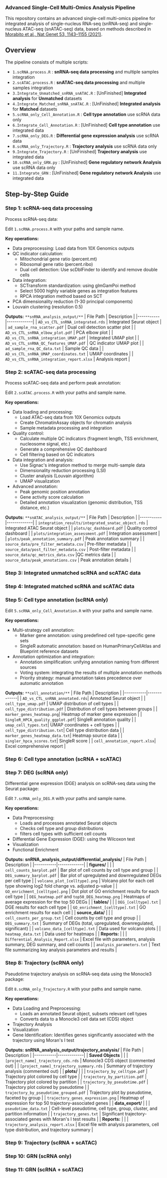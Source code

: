 ### Advanced Single-Cell Multi-Omics Analysis Pipeline

This repository contains an advanced single-cell multi-omics pipeline for integrated analysis of single-nucleus RNA-seq (snRNA-seq) and single-nucleus ATAC-seq (snATAC-seq) data, based on methods described in [Morabito et al., Nat Genet 53, 1143–1155 (2021)](https://doi.org/10.1038/s41588-021-00894-z).

## Overview
The pipeline consists of multiple scripts:
- `1.scRNA.process.R` : **snRNA-seq data processing** and multiple samples integration
- `2.scATAC.process.R` : **snATAC-seq data processing** and multiple samples integration
- `3.Integrate_Unmatched_snRNA_snATAC.R` : [UnFinished] **Integrated analysis** for **Unmatched** datasets
- `4.Integrate_Matched_snRNA_snATAC.R` : [UnFinished] **Integrated analysis** for **Matched** datasets
- `5.scRNA_only_Cell_Annotation.R` : **Cell type annotation** use scRNA data only
- `6.Integrate_Cell_Annotation.R` : [UnFinished] **Cell type annotation** use integrated data
- `7.scRNA_only_DEG.R` : **Differential gene expression analysis** use scRNA data
- `8.scRNA_only_Trajectory.R` : **Trajectory analysis** use scRNA data only
- `9.Integrate_Trajectory.R` : [UnFinished] **Trajectory analysis** use integrated data
- `10.scRNA_only_GRN.py` : [UnFinished] **Gene regulatory network Analysis** use scRNA data only
- `11.Integrate_GRN` : [UnFinished] **Gene regulatory network Analysis** use integrated data

## Step-by-Step Guide
### Step 1: scRNA-seq data processing
Process scRNA-seq data:

Edit `1.scRNA.process.R` with your paths and sample name.

**Key operations:**
- Data preprocessing: Load data from 10X Genomics outputs
- QC indicator calculation:
    - Mitochondrial gene ratio (percent.mt)
    - Ribosomal gene ratio (percent.ribo)
    - Dual cell detection: Use scDblFinder to identify and remove double cells
- Data integration:
    - SCTransform standardization: using glmGamPoi method
    - Select 5000 highly variable genes as integration features
    - RPCA integration method based on SCT
- PCA dimensionality reduction (1-30 principal components)
- Louvain clustering (resolution 0.5)

**Outputs:** `**snRNA_analysis_output/**`
| File Path | Description |
|-----------|-------------|
| `AD_vs_CTL_snRNA_integrated.rds` | Integrated Seurat object |
| `ad_sample_rna_scatter.pdf` | Dual cell detection scatter plot |
| `AD_vs_CTL_snRNA_elbow_plot.pdf` | PCA elbow plot |
| `AD_vs_CTL_snRNA_integration_UMAP.pdf` | Integrated UMAP plot |
| `AD_vs_CTL_snRNA_QC_features_UMAP.pdf` | QC indicator UMAP plot  |
| `ad_sample_rna_QC_data.txt` | Sample QC data |
| `AD_vs_CTL_snRNA_UMAP_coordinates.txt` | UMAP coordinates |
| `AD_vs_CTL_snRNA_integration_report.xlsx` | Analysis report |

### Step 2: scATAC-seq data processing
Process scATAC-seq data and perform peak annotation:

Edit `2.scATAC.process.R` with your paths and sample name.

**Key operations:**
- Data loading and processing:
    - Load ATAC-seq data from 10X Genomics outputs
    - Create ChromatinAssay objects for chromatin analysis
    - Sample metadata processing and integration
- Quality control:
    - Calculate multiple QC indicators (fragment length, TSS enrichment, nucleosome signal, etc.)
    - Generate a comprehensive QC dashboard
    - Cell filtering based on QC indicators
- Data integration and analysis:
    - Use Signac's integration method to merge multi-sample data
    - Dimensionality reduction processing (LSI)
    - Cluster analysis (Louvain algorithm)
    - UMAP visualization
- Advanced annotation:
    - Peak genomic position annotation
    - Gene activity score calculation
    - Detailed annotation visualization (genomic distribution, TSS distance, etc.)

**Outputs:** `**snATAC_analysis_output/**`
| File Path | Description |
|-----------|-------------|
| `integration_results/integrated_snatac_object.rds` | Integrated ATAC Seurat object |
| `plots/qc_dashboard.pdf` | Quality control dashboard |
| `plots/integration_assessment.pdf` | Integration assessment |
| `plots/peak_annotation_summary.pdf` | Peak annotation summary |
| `source_data/pre_filter_metadata.csv` | Pre-filter metadata |
| `source_data/post_filter_metadata.csv` | Post-filter metadata |
| `source_data/qc_metrics_data.csv` |QC metrics data |
| `source_data/peak_annotations.csv` | Peak annotation details |

### Step 3: Integrated unmatched scRNA and scATAC data

### Step 4: Integrated matched scRNA and scATAC data

### Step 5: Cell type annotation (scRNA only)

Edit `5.scRNA_only_Cell_Annotation.R` with your paths and sample name.

**Key operations:**
- Multi-strategy cell annotation:
  - Marker gene annotation: using predefined cell type-specific gene sets
  - SingleR automatic annotation: based on HumanPrimaryCellAtlas and Blueprint reference datasets
- Annotation optimization and integration:
  - Annotation simplification: unifying annotation naming from different sources
  - Voting system: integrating the results of multiple annotation methods
  - Priority strategy: manual annotation takes precedence over automatic annotation

**Outputs:** `**cell_annotation/**`
| File Path | Description |
|-----------|-------------|
| `AD_vs_CTL_snRNA_annotated.rds`| Annotated Seurat object |
| `cell_type_umap.pdf` | UMAP distribution of cell types |
| `cell_type_distribution.pdf` | Distribution of cell types between groups |
| `marker_genes_heatmap.png`| Heatmap of marker gene expression |
| `SingleR_HPCA_quality_ggplot.pdf`| SingleR annotation quality |
| `umap_cell_types.txt`| UMAP coordinates + cell types |
| `cell_type_distribution.txt`| Cell type distribution data |
| `marker_genes_heatmap_data.txt`| Heatmap source data |
| `singler_hpca_scores.txt`| SingleR score |
| `cell_annotation_report.xlsx`| Excel comprehensive report |

### Step 6: Cell type annotation (scRNA + scATAC)

### Step 7: DEG (scRNA only)
Differential gene expression (DGE) analysis on scRNA-seq data using the Seurat package:

Edit `7.scRNA_only_DEG.R` with your paths and sample name.

**Key operations:**
- Data Preprocessing:
  - Loads and processes annotated Seurat objects
  - Checks cell type and group distributions
  - filters cell types with sufficient cell counts
- Differential Gene Expression (DGE): using the Wilcoxon test
- Visualization
- Functional Enrichment

**Outputs:** **snRNA_analysis_output/differential_analysis/**
| File Path | Description |
|-----------|-------------|
| **figures/** | |
| `cell_counts_barplot.pdf` | Bar plot of cell counts by cell type and group |
| `DEG_summary_barplot.pdf` | Bar plot of upregulated and downregulated DEGs per cell type |
| `volcano_plot_[celltype].png` | Volcano plot for each cell type showing log2 fold change vs. adjusted p-value |
| `GO_enrichment_[celltype].png` | Dot plot of GO enrichment results for each cell type |
| `DEG_heatmap.pdf` and `top50_DEG_heatmap.png` | Heatmaps of average expression for the top 50 DEGs |
| **tables/** | |
| `DEG_[celltype].txt` | DGE results for each cell type |
| `GO_enrichment_[celltype].txt` | GO enrichment results for each cell |
| **source_data/** | |
| `cell_counts_per_group.txt` | Cell counts by cell type and group |
| `DEG_summary.txt` | Summary of DEGs (total, upregulated, downregulated, significant) |
| `volcano_data_[celltype].txt` | Data used for volcano plots |
| `heatmap_data.txt` | Data used for heatmaps |
| **Reports:** | |
| `Differential_Analysis_Report.xlsx` | Excel file with parameters, analysis summary, DEG summary, and cell counts |
| `analysis_parameters.txt` | Text file summarizing key analysis parameters and results |


### Step 8: Trajectory (scRNA only)
Pseudotime trajectory analysis on scRNA-seq data using the Monocle3 package:

Edit `8.scRNA_only_Trajectory.R` with your paths and sample name.

**Key operations:**
- Data Loading and Preprocessing:
  - Loads an annotated Seurat object, subsets relevant cell types
  - Converts data to a Monocle3 cell data set (CDS) object
- Trajectory Analysis
- Visualization
- Gene Identification: Identifies genes significantly associated with the trajectory using Moran's I test

**Outputs:** **snRNA_analysis_output/trajectory_analysis/**
| File Path | Description |
|-----------|-------------|
| **Saved Objects** | |
| `[project_name]_trajectory_cds.rds` | Monocle3 CDS object (commented out) |
| `[project_name]_trajectory_summary.rds` | Summary of trajectory analysis (commented out) |
| **plots/** | |
| `trajectory_by_celltype.pdf` | Trajectory plot colored by cell type |
| `trajectory_by_partition.pdf` | Trajectory plot colored by partition |
| `trajectory_by_pseudotime.pdf` | Trajectory plot colored by pseudotime |
| `trajectory_by_pseudotime_grouped.pdf` | Trajectory plot by pseudotime, faceted by group |
| `trajectory_genes_expression.png` | Heatmap of expression for top 50 trajectory-associated genes |
| **data_export/** | |
| `pseudotime_data.txt` | Cell-level pseudotime, cell type, group, cluster, and partition information |
| `trajectory_genes.txt` | Significant trajectory-associated genes with Moran's I test results |
| **Reports:** | |
| `trajectory_analysis_report.xlsx` | Excel file with analysis parameters, cell type distribution, and trajectory summary |

### Step 9: Trajectory (scRNA + scATAC)

### Step 10: GRN (scRNA only)

### Step 11: GRN (scRNA + scATAC)
